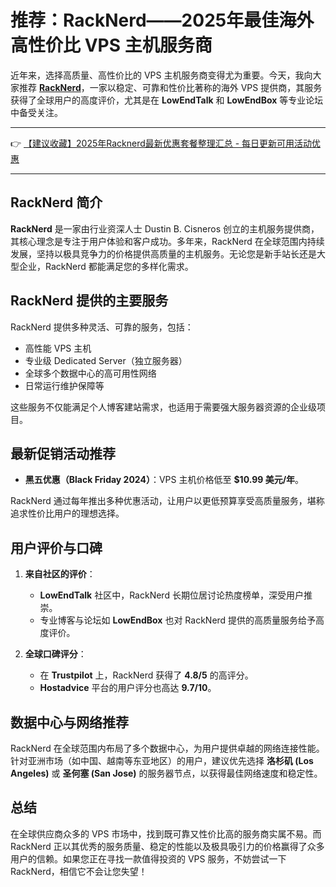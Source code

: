 # 推荐：RackNerd——2025年最佳海外高性价比 VPS 主机服务商

近年来，选择高质量、高性价比的 VPS 主机服务商变得尤为重要。今天，我向大家推荐 **[RackNerd](https://bit.ly/Rack_Nerd)**，一家以稳定、可靠和性价比著称的海外 VPS 提供商，其服务获得了全球用户的高度评价，尤其是在 **LowEndTalk** 和 **LowEndBox** 等专业论坛中备受关注。

---

👉 [【建议收藏】2025年Racknerd最新优惠套餐整理汇总 - 每日更新可用活动优惠](https://bit.ly/Rack_Nerd)

---

## RackNerd 简介

**RackNerd** 是一家由行业资深人士 Dustin B. Cisneros 创立的主机服务提供商，其核心理念是专注于用户体验和客户成功。多年来，RackNerd 在全球范围内持续发展，坚持以极具竞争力的价格提供高质量的主机服务。无论您是新手站长还是大型企业，RackNerd 都能满足您的多样化需求。

## RackNerd 提供的主要服务

RackNerd 提供多种灵活、可靠的服务，包括：

- 高性能 VPS 主机
- 专业级 Dedicated Server（独立服务器）
- 全球多个数据中心的高可用性网络
- 日常运行维护保障等

这些服务不仅能满足个人博客建站需求，也适用于需要强大服务器资源的企业级项目。

## 最新促销活动推荐

- **黑五优惠（Black Friday 2024）**：VPS 主机价格低至 **$10.99 美元/年**。

RackNerd 通过每年推出多种优惠活动，让用户以更低预算享受高质量服务，堪称追求性价比用户的理想选择。

## 用户评价与口碑

1. **来自社区的评价**：
   - **LowEndTalk** 社区中，RackNerd 长期位居讨论热度榜单，深受用户推崇。
   - 专业博客与论坛如 **LowEndBox** 也对 RackNerd 提供的高质量服务给予高度评价。

2. **全球口碑评分**：
   - 在 **Trustpilot** 上，RackNerd 获得了 **4.8/5** 的高评分。
   - **Hostadvice** 平台的用户评分也高达 **9.7/10**。

## 数据中心与网络推荐

RackNerd 在全球范围内布局了多个数据中心，为用户提供卓越的网络连接性能。针对亚洲市场（如中国、越南等东亚地区）的用户，建议优先选择 **洛杉矶 (Los Angeles)** 或 **圣何塞 (San Jose)** 的服务器节点，以获得最佳网络速度和稳定性。

## 总结

在全球供应商众多的 VPS 市场中，找到既可靠又性价比高的服务商实属不易。而 RackNerd 正以其优秀的服务质量、稳定的性能以及极具吸引力的价格赢得了众多用户的信赖。如果您正在寻找一款值得投资的 VPS 服务，不妨尝试一下 RackNerd，相信它不会让您失望！